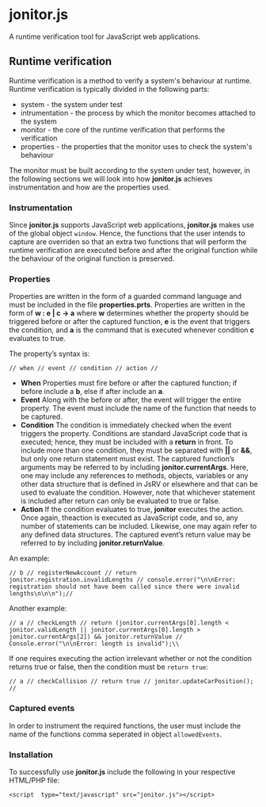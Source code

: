 # jonitor.js
A runtime verification tool for JavaScript web applications.



## Runtime verification

Runtime verification is a method to verify a system's behaviour at runtime. Runtime verification is typically divided in the following parts:

* system - the system under test
* intrumentation - the process by which the monitor becomes attached to the system
* monitor - the core of the runtime verification that performs the verification
* properties - the properties that the monitor uses to check the system's behaviour

The monitor must be built according to the system under test, however, in the following sections we will look into how **jonitor.js** achieves instrumentation and how are the properties used.

### Instrumentation

Since **jonitor.js** supports JavaScript web applications, **jonitor.js** makes use of the global object `window`. Hence, the functions that the user intends to capture are overriden so that an extra two functions that will perform the runtime verification are executed before and after the original function while the behaviour of the original function is preserved.

### Properties

Properties are written in the form of a guarded command language and must be included in the file **properties.prts**. Properties are written in the form of **w : e | c -> a** where **w** determines whether the property should be triggered before or after the captured function, **e** is the event that triggers the condition, and **a** is the command that is executed whenever condition **c** evaluates to true.

The property’s syntax is:

```
// when // event // condition // action //
```
* **When** Properties must fire before or after the captured function; if before include a **b**, else if after include an **a**.
* **Event**  Along with the before or after, the event will trigger the entire property. The event must include the name of the function that needs to be captured.
* **Condition** The condition is immediately checked when the event triggers the property. Conditions are standard JavaScript code that is executed; hence, they must be included with a **return** in front. To include more than one condition, they must be separated with **||** or **&&**, but only one return statement must exist. The captured function’s arguments may be referred to by including **jonitor.currentArgs**. Here, one may include any references to methods, objects, variables or any other data structure that is defined in JsRV or elsewhere and that can be used to evaluate the condition. However, note that whichever statement is included after return can only be evaluated to true or false.
* **Action** If the condition evaluates to true, **jonitor** executes the action. Once again, theaction is executed as JavaScript code, and so, any number of statements can be included. Likewise, one may again refer to any defined data structures. The captured event’s return value may be referred to by including **jonitor.returnValue**.

An example:
```
// b // registerNewAccount // return jonitor.registration.invalidLengths // console.error("\n\nError: registration should not have been called since there were invalid lengths\n\n\n");//
```
Another example:

```
// a // checkLength // return (jonitor.currentArgs[0].length < jonitor.validLength || jonitor.currentArgs[0].length > jonitor.currentArgs[2]) && jonitor.returnValue // Console.error("\n\nError: length is invalid");\\
```

If one requires executing the action irrelevant whether or not the condition returns true
or false, then the condition must be `return true`:

```
// a // checkCollision // return true // jonitor.updateCarPosition(); //
```

### Captured events

In order to instrument the required functions, the user must include the name of the functions comma seperated in object `allowedEvents`.

### Installation

To successfully use **jonitor.js** include the following in your respective HTML/PHP file:

```
<script  type="text/javascript" src="jonitor.js"></script>
```
